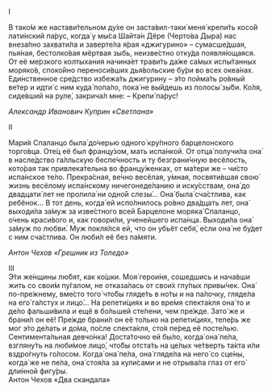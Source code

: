 I  
  
В тако́м же настави́тельном ду́хе он заста́вил-таки́ меня́ крепи́ть косо́й лати́нский па́рус, когда́ у мы́са Шайта́н Дёре (Черто́ва Дыра́) нас внеза́пно захвати́ла и заверте́ла я́рая «джигурино» – сумасше́дшая, пья́ная, бестолко́вая мёртвая зыбь, неизве́стно отку́да появля́ющаяся. От её ме́рзкого колтыхания начина́ет трави́ть да́же са́мых испы́танных моряко́в, споко́йно переноси́вших дья́вольские бу́ри во всех океа́нах. Еди́нственное сре́дство избежа́ть джигурину – э́то пойма́ть ро́вный ве́тер и идти́ с ним куда́ попа́ло, пока́ не вы́йдешь из полосы́ зы́би. Ко́ля, сиде́вший на руле́, закрича́л мне: – Крепи́ па́рус!  
  
_Александр Иванович Куприн «Светлана»_
  
II  
  
Мари́я Спаланцо была́ до́черью одного́ кру́пного барцелонского торго́вца. Оте́ц её был францу́зом, мать испа́нкой. От отца́ получи́ла она́ в насле́дство га́лльскую беспе́чность и ту безграни́чную весёлость, кото́рая так привлека́тельна во францу́женках, от ма́тери же – чи́сто испа́нское те́ло. Прекра́сная, ве́чно весёлая, у́мная, посвяти́вшая свою́ жизнь весёлому испа́нскому ничегонеде́ланию и иску́сствам, она́ до двадцати́ лет не пролила́ ни одно́й слезы́… Она́ была́ сча́стлива, как ребёнок… В тот день, когда́ ей испо́лнилось ро́вно два́дцать лет, она́ выходи́ла за́муж за изве́стного всей Барцелоне моряка́ Спаланцо, о́чень краси́вого и, как говори́ли, ученейшего испа́нца. Выходи́ла она́ за́муж по любви́. Муж покля́лся ей, что он убьёт себя́, е́сли она́ не бу́дет с ним сча́стлива. Он люби́л её без па́мяти.  
  
_Антон Чехов «Грешник из Толедо»_  
  
III  
Э́ти же́нщины лю́бят, как ко́шки. Моя́ герои́ня, сошедшись и нача́вши жить со свои́м пу́галом, не отказа́лась от свои́х глу́пых привы́чек. Она́ по-пре́жнему, вме́сто того́ что́бы гляде́ть в но́ты и на па́лочку, гляде́ла на его́ га́лстух и лицо́… На репети́циях и во вре́мя спекта́кля она́ то и де́ло фальши́вила и ещё в бо́льшей сте́пени, чем пре́жде. Зато́ же и брани́л он её! Пре́жде брани́л он её то́лько на репети́циях, тепе́рь же мог э́то де́лать и до́ма, по́сле спекта́кля, сто́я пе́ред её посте́лью. Сентимента́льная девчо́нка! Доста́точно ей бы́ло, когда́ она́ пе́ла, взгляну́ть на люби́мое лицо́, что́бы отста́ть на це́лых че́тверть та́кта и́ли вздро́гнуть го́лосом. Когда́ она́ пе́ла, она́ гляде́ла на него́ со сце́ны, когда́ же не пе́ла, она́ стоя́ла за кули́сами и не отрыва́ла глаз от его́ дли́нной фигу́ры.  
Антон Чехов «Два скандала»